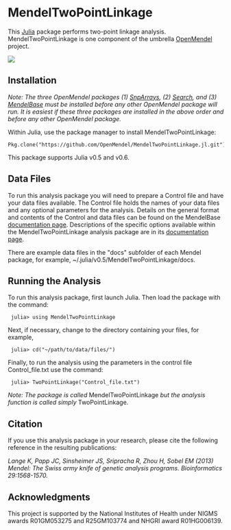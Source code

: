 # MendelTwoPointLinkage

This [Julia](http://julialang.org/) package performs two-point linkage analysis. MendelTwoPointLinkage is one component of the umbrella [OpenMendel](https://openmendel.github.io) project.

[![](https://img.shields.io/badge/docs-current-blue.svg)](https://OpenMendel.github.io/MendelTwoPointLinkage.jl)

## Installation

*Note: The three OpenMendel packages (1) [SnpArrays](https://openmendel.github.io/SnpArrays.jl/latest/), (2) [Search](https://openmendel.github.io/Search.jl), and (3) [MendelBase](https://openmendel.github.io/MendelBase.jl) must be installed before any other OpenMendel package will run. It is easiest if these three packages are installed in the above order and before any other OpenMendel package.*

Within Julia, use the package manager to install MendelTwoPointLinkage:

    Pkg.clone("https://github.com/OpenMendel/MendelTwoPointLinkage.jl.git")

This package supports Julia v0.5 and v0.6.

## Data Files

To run this analysis package you will need to prepare a Control file and have your data files available. The Control file holds the names of your data files and any optional parameters for the analysis. Details on the general format and contents of the Control and data files can be found on the MendelBase [documentation page](https://openmendel.github.io/MendelBase.jl). Descriptions of the specific options available within the MendelTwoPointLinkage analysis package are in its [documentation page](https://openmendel.github.io/MendelTwoPointLinkage.jl).

There are example data files in the "docs" subfolder of each Mendel package, for example, ~/.julia/v0.5/MendelTwoPointLinkage/docs.

## Running the Analysis

To run this analysis package, first launch Julia. Then load the package with the command:

     julia> using MendelTwoPointLinkage

Next, if necessary, change to the directory containing your files, for example,

     julia> cd("~/path/to/data/files/")

Finally, to run the analysis using the parameters in the control file Control_file.txt use the command:

     julia> TwoPointLinkage("Control_file.txt")

*Note: The package is called* MendelTwoPointLinkage *but the analysis function is called simply* TwoPointLinkage.

## Citation

If you use this analysis package in your research, please cite the following reference in the resulting publications:

*Lange K, Papp JC, Sinsheimer JS, Sripracha R, Zhou H, Sobel EM (2013) Mendel: The Swiss army knife of genetic analysis programs. Bioinformatics 29:1568-1570.*

<!--- ## Contributing
We welcome contributions to this Open Source project. To contribute, follow this procedure ... --->

## Acknowledgments

This project is supported by the National Institutes of Health under NIGMS awards R01GM053275 and R25GM103774 and NHGRI award R01HG006139.

